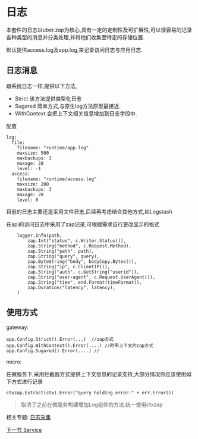 # 日志

本套件的日志以uber.zap为核心,具有一定的定制性及可扩展性,可以很容易的记录各种类型的消息并分类处理,并将他们收集至特定的存储位置.

默认提供access.log及app.log,来记录访问日志与应用日志.

## 日志消息

跟系统日志一样,提供以下方法,
  - Strict 该方法提供类型化日志
  - Sugared 简单方式,与原生log方法原型最接近.
  - WithContext 会把上下文相关信息增加到日志字段中. 

配置
```
log:
  file:
    filename: "runtime/app.log"
    maxsize: 500
    maxbackups: 3
    maxage: 28
    level: -1
  access:
    filename: "runtime/access.log"
    maxsize: 200
    maxbackups: 3
    maxage: 28
    level: 0
```
目前的日志主要还是采用文件日志,后续再考虑结合其他方式,如Logstash

在api的访问日志中采用了zap记录,可根据需求自行更改显示的格式
```
    logger.Info(path,
        zap.Int("status", c.Writer.Status()),
        zap.String("method", c.Request.Method),
        zap.String("path", path),
        zap.String("query", query),
        zap.ByteString("body", bodyCopy.Bytes()),
        zap.String("ip", c.ClientIP()),
        zap.String("auth", c.GetString("userid")),
        zap.String("user-agent", c.Request.UserAgent()),
        zap.String("time", end.Format(timeFormat)),
        zap.Duration("latency", latency),
    )
```
## 使用方式

gateway:
```
app.Config.Strict().Error(...)  //zap方式
app.Config.WithContext().Error(....) //附带上下文的zap方式
app.Config.Sugared().Error(....) //
```
micro:

在微服务下,采用拦截器方式提供上下文信息的记录支持,大部分情况你应该使用如下方式进行记录
```
ctxzap.Extract(ctx).Error("query holding error:" + err.Error())
```
> 取消了之前在微服务构建增加Log组件的方法.统一使用ctxzap

相关专题: [日志采集](subject-log.md)

[下一节 Service](service-layer.md)